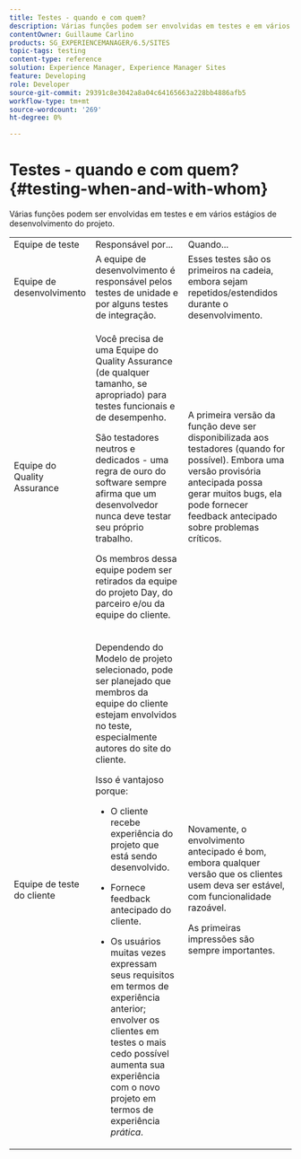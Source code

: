 ```yaml
---
title: Testes - quando e com quem?
description: Várias funções podem ser envolvidas em testes e em vários estágios de desenvolvimento do projeto.
contentOwner: Guillaume Carlino
products: SG_EXPERIENCEMANAGER/6.5/SITES
topic-tags: testing
content-type: reference
solution: Experience Manager, Experience Manager Sites
feature: Developing
role: Developer
source-git-commit: 29391c8e3042a8a04c64165663a228bb4886afb5
workflow-type: tm+mt
source-wordcount: '269'
ht-degree: 0%

---
```


# Testes - quando e com quem?{#testing-when-and-with-whom}

Várias funções podem ser envolvidas em testes e em vários estágios de desenvolvimento do projeto.

<table>
 <tbody>
  <tr>
   <td>Equipe de teste</td>
   <td>Responsável por... </td>
   <td>Quando...</td>
  </tr>
  <tr>
   <td>Equipe de desenvolvimento</td>
   <td>A equipe de desenvolvimento é responsável pelos testes de unidade e por alguns testes de integração.</td>
   <td>Esses testes são os primeiros na cadeia, embora sejam repetidos/estendidos durante o desenvolvimento.</td>
  </tr>
  <tr>
   <td>Equipe do Quality Assurance</td>
   <td><p>Você precisa de uma Equipe do Quality Assurance (de qualquer tamanho, se apropriado) para testes funcionais e de desempenho.</p> <p>São testadores neutros e dedicados - uma regra de ouro do software sempre afirma que um desenvolvedor nunca deve testar seu próprio trabalho.</p> <p>Os membros dessa equipe podem ser retirados da equipe do projeto Day, do parceiro e/ou da equipe do cliente.</p> </td>
   <td><p>A primeira versão da função deve ser disponibilizada aos testadores (quando for possível). Embora uma versão provisória antecipada possa gerar muitos bugs, ela pode fornecer feedback antecipado sobre problemas críticos.</p> </td>
  </tr>
  <tr>
   <td>Equipe de teste do cliente</td>
   <td><p>Dependendo do Modelo de projeto selecionado, pode ser planejado que membros da equipe do cliente estejam envolvidos no teste, especialmente autores do site do cliente.</p> <p>Isso é vantajoso porque:</p>
    <ul>
     <li><p>O cliente recebe experiência do projeto que está sendo desenvolvido.</p> </li>
     <li><p>Fornece feedback antecipado do cliente.</p> </li>
     <li><p>Os usuários muitas vezes expressam seus requisitos em termos de experiência anterior; envolver os clientes em testes o mais cedo possível aumenta sua experiência com o novo projeto em termos de experiência <i>prática</i>.</p> </li>
    </ul> </td>
   <td><p>Novamente, o envolvimento antecipado é bom, embora qualquer versão que os clientes usem deva ser estável, com funcionalidade razoável.</p> <p>As primeiras impressões são sempre importantes.</p> </td>
  </tr>
 </tbody>
</table>
